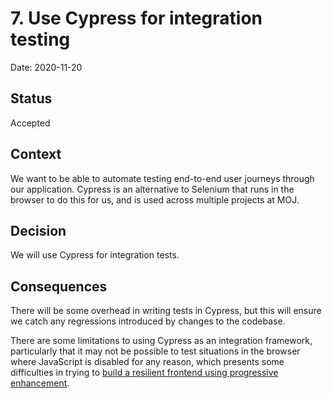 # 7. Use Cypress for integration testing

Date: 2020-11-20

## Status

Accepted

## Context

We want to be able to automate testing end-to-end user journeys through our
application. Cypress is an alternative to Selenium that runs in the browser to
do this for us, and is used across multiple projects at MOJ.

## Decision

We will use Cypress for integration tests.

## Consequences

There will be some overhead in writing tests in Cypress, but this will ensure
we catch any regressions introduced by changes to the codebase.

There are some limitations to using Cypress as an integration framework,
particularly that it may not be possible to test situations in the browser
where JavaScript is disabled for any reason, which presents some difficulties
in trying to [build a resilient frontend using progressive
enhancement](https://www.gov.uk/service-manual/technology/using-progressive-enhancement#building-more-complex-services).
